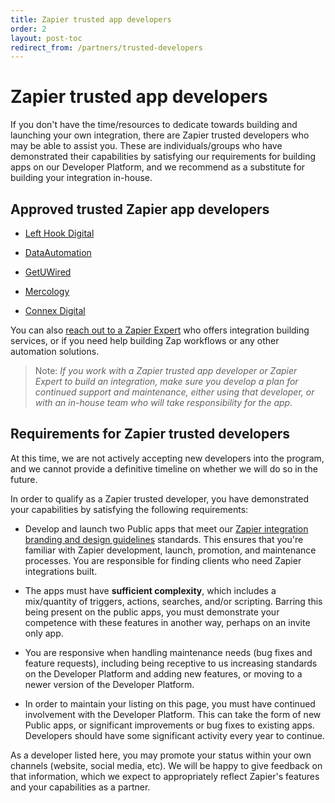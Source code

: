 ```yaml
---
title: Zapier trusted app developers
order: 2
layout: post-toc
redirect_from: /partners/trusted-developers
---
```



# Zapier trusted app developers

If you don't have the time/resources to dedicate towards building and launching your own integration, there are  Zapier trusted developers who may be able to assist you. These are individuals/groups who have demonstrated their capabilities by satisfying our requirements for building apps on our Developer Platform, and we recommend as a substitute for building your integration in-house. 

## Approved trusted Zapier app developers

* [Left Hook Digital](https://lefthook.com/opportunities/zapier-public-app/)

* [DataAutomation](https://zapier.com/experts/dataautomation)

* [GetUWired](https://zapier.com/experts/getuwired)

* [Mercology](https://zapier.com/experts/mercology)

* [Connex Digital](https://zapier.com/experts/connex-digital)


You can also [reach out to a Zapier Expert](https://zapier.com/experts/) who offers integration building services, or if you need help building Zap workflows or any other automation solutions.

> Note: *If you work with a Zapier trusted app developer or Zapier Expert to build an integration, make sure you develop a plan for continued support and maintenance, either using that developer, or with an in-house team who will take responsibility for the app.*

## Requirements for Zapier trusted developers

At this time, we are not actively accepting new developers into the program, and we cannot provide a definitive timeline on whether we will do so in the future.

In order to qualify as a Zapier trusted developer, you have demonstrated your capabilities by satisfying the following requirements:

* Develop and launch two Public apps that meet our [Zapier integration branding and design guidelines](https://platform.zapier.com/publish/intergration-brand-design-guidelines) standards. This ensures that you're familiar with Zapier development, launch, promotion, and maintenance processes. You are responsible for finding clients who need Zapier integrations built.

* The apps must have **sufficient complexity**, which includes a mix/quantity of triggers, actions, searches, and/or scripting. Barring this being present on the public apps, you must demonstrate your competence with these features in another way, perhaps on an invite only app.

* You are responsive when handling maintenance needs (bug fixes and feature requests), including being receptive to us increasing standards on the Developer Platform and adding new features, or moving to a newer version of the Developer Platform.

* In order to maintain your listing on this page, you must have continued involvement with the Developer Platform. This can take the form of new Public apps, or significant improvements or bug fixes to existing apps. Developers should have some significant activity every year to continue.

As a developer listed here, you may promote your status within your own channels (website, social media, etc). We will be happy to give feedback on that information, which we expect to appropriately reflect Zapier's features and your capabilities as a partner.
